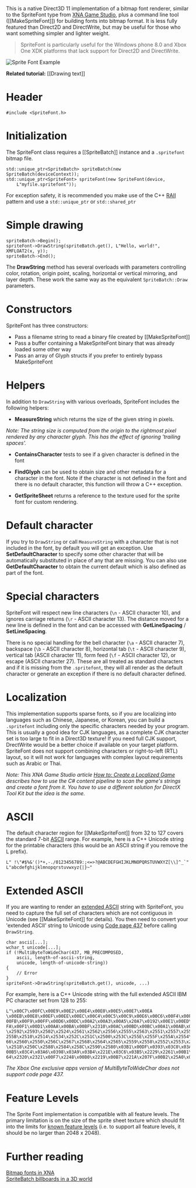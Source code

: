 This is a native Direct3D 11 implementation of a bitmap font renderer, similar to the SpriteFont type from [XNA Game Studio](https://msdn.microsoft.com/en-us/library/microsoft.xna.framework.graphics.spritefont.aspx), plus a command line tool ([[MakeSpriteFont]]) for building fonts into bitmap format. It is less fully featured than Direct2D and DirectWrite, but may be useful for those who want something simpler and lighter weight.

> SpriteFont is particularly useful for the Windows phone 8.0 and Xbox One XDK platforms that lack support for Direct2D and DirectWrite.

![Sprite Font Example](https://github.com/Microsoft/DirectXTK/wiki/images/SpriteFontExample.png)

**Related tutorial:** [[Drawing text]]

# Header
    #include <SpriteFont.h>

# Initialization

The SpriteFont class requires a [[SpriteBatch]] instance and a ``.spritefont`` bitmap file.

    std::unique_ptr<SpriteBatch> spriteBatch(new SpriteBatch(deviceContext));
    std::unique_ptr<SpriteFont> spriteFont(new SpriteFont(device,
        L"myfile.spritefont"));

For exception safety, it is recommended you make use of the C++ [RAII](http://en.wikipedia.org/wiki/Resource_Acquisition_Is_Initialization) pattern and use a ``std::unique_ptr`` or ``std::shared_ptr``

# Simple drawing

    spriteBatch->Begin();
    spriteFont->DrawString(spriteBatch.get(), L"Hello, world!", XMFLOAT2(x, y));
    spriteBatch->End();

The **DrawString** method has several overloads with parameters controlling color, rotation, origin point, scaling, horizontal or vertical mirroring, and layer depth. These work the same way as the equivalent ``SpriteBatch::Draw`` parameters.

# Constructors

SpriteFont has three constructors:

* Pass a filename string to read a binary file created by [[MakeSpriteFont]]
* Pass a buffer containing a MakeSpriteFont binary that was already loaded some other way
* Pass an array of Glyph structs if you prefer to entirely bypass MakeSpriteFont

# Helpers
In addition to ``DrawString`` with various overloads, SpriteFont includes the following helpers:

* **MeasureString** which returns the size of the given string in pixels.

_Note: The string size is computed from the origin to the rightmost pixel rendered by any character glyph. This has the effect of ignoring 'trailing spaces'._

* **ContainsCharacter** tests to see if a given character is defined in the font

* **FindGlyph** can be used to obtain size and other metadata for a character in the font. Note if the character is not defined in the font and there is no default character, this function will throw a C++ exception.

* **GetSpriteSheet** returns a reference to the texture used for the sprite font for custom rendering.

# Default character

If you try to ``DrawString`` or call ``MeasureString`` with a character that is not included in the font, by default you will get an exception. Use **SetDefaultCharacter** to specify some other character that will be automatically substituted in place of any that are missing. You can also use **GetDefaultCharacter** to obtain the current default which is also defined as part of the font.

# Special characters

SpriteFont will respect new line characters (``\n`` - ASCII character 10), and ignores carriage returns (``\r`` - ASCII character 13). The distance moved for a new line is defined in the font and can be accessed with **GetLineSpacing** / **SetLineSpacing**.

There is no special handling for the bell character (``\a`` - ASCII character 7), backspace (``\b`` - ASCII character 8), horizontal tab (``\t`` - ASCII character 9), vertical tab (ASCII character 11), form feed (``\f`` - ASCII character 12), or escape (ASCII character 27). These are all treated as standard characters and if it is missing from the ``.spritefont``, they will all render as the default character or generate an exception if there is no default character defined.

# Localization

This implementation supports sparse fonts, so if you are localizing into languages such as Chinese, Japanese, or Korean, you can build a ``.spritefont`` including only the specific characters needed by your program. This is usually a good idea for CJK languages, as a complete CJK character set is too large to fit in a Direct3D texture! If you need full CJK support, DrectWrite would be a better choice if available on your target platform. SpriteFont does not support combining characters or right-to-left (RTL) layout, so it will not work for languages with complex layout requirements such as Arabic or Thai.

_Note: This XNA Game Studio article [How to: Create a Localized Game](https://msdn.microsoft.com/en-us/library/ff966426.aspx) describes how to use the C# content pipeline to scan the game's strings and create a font from it. You have to use a different solution for DirectX Tool Kit but the idea is the same._

# ASCII
The default character region for [[MakeSpriteFont]] from 32 to 127 covers the standard 7-bit [ASCII](http://ascii-table.com/ascii.php) range. For example, here is a C++ Unicode string for the printable characters (this would be an ASCII string if you remove the L prefix).

    L" !\"#$%&'()*+,-./0123456789:;<=>?@ABCDEFGHIJKLMNOPQRSTUVWXYZ[\\]^_`"
    L"abcdefghijklmnopqrstuvwxyz{|}~"

# Extended ASCII

If you are wanting to render an [extended ASCII](http://ascii-table.com/ascii-extended-pc-list.php) string with SpriteFont, you need to capture the full set of characters which are not contiguous in Unicode (see [[MakeSpriteFont]] for details). You then need to convert your 'extended ASCII' string to Unicode using [Code page 437](http://en.wikipedia.org/wiki/Code_page_437) before calling ``DrawString``.

    char ascii[...];
    wchar_t unicode[...];
    if (!MultiByteToWideChar(437, MB_PRECOMPOSED,
        ascii, length-of-ascii-string,
        unicode, length-of-unicode-string))
    {
        // Error
    }
    spriteFont->DrawString(spriteBatch.get(), unicode, ...)

For example, here is a C++ Unicode string with the full extended ASCII IBM PC character set from 128 to 255:

    L"\x00C7\x00FC\x00E9\x00E2\x00E4\x00E0\x00E5\x00E7\x00EA
    \x00EB\x00E8\x00EF\x00EE\x00EC\x00C4\x00C5\x00C9\x00E6\x00C6\x00F4\x00F6\x00F2\x
    00FB\x00F9\x00FF\x00D6\x00DC\x00A2\x00A3\x00A5\x20A7\x0192\x00E1\x00ED\x00F3\x00
    FA\x00F1\x00D1\x00AA\x00BA\x00BF\x2310\x00AC\x00BD\x00BC\x00A1\x00AB\x00BB\x2591
    \x2592\x2593\x2502\x2524\x2561\x2562\x2556\x2555\x2563\x2551\x2557\x255D\x255C\x
    255B\x2510\x2514\x2534\x252C\x251C\x2500\x253C\x255E\x255F\x255A\x2554\x2569\x25
    66\x2560\x2550\x256C\x2567\x2568\x2564\x2565\x2559\x2558\x2552\x2553\x256B\x256A
    \x2518\x250C\x2588\x2584\x258C\x2590\x2580\x03B1\x00DF\x0393\x03C0\x03A3\x03C3\x
    00B5\x03C4\x03A6\x0398\x03A9\x03B4\x221E\x03C6\x03B5\x2229\x2261\x00B1\x2265\x22
    64\x2320\x2321\x00F7\x2248\x00B0\x2219\x00B7\x221A\x207F\x00B2\x25A0\x00A0"

_The Xbox One exclusive apps version of MultiByteToWideChar does not support code page 437._

# Feature Levels

The Sprite Font implementation is compatible with all feature levels. The primary limitation is on the size of the sprite sheet texture which should fit into the limits for [known feature levels](https://msdn.microsoft.com/en-us/library/windows/desktop/ff476876.aspx) (i.e. to support all feature levels, it should be no larger than 2048 x 2048).

# Further reading

[Bitmap fonts in XNA](http://blogs.msdn.com/b/shawnhar/archive/2007/04/26/bitmap-fonts-in-xna.aspx)  
[SpriteBatch billboards in a 3D world](http://blogs.msdn.com/b/shawnhar/archive/2011/01/12/spritebatch-billboards-in-a-3d-world.aspx)
